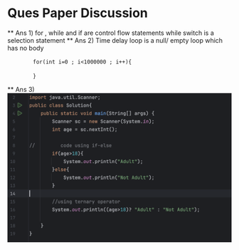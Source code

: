 # Ques Paper Discussion 

** Ans 1) for , while and if are control flow statements while switch is a selection statement 
** Ans 2) Time delay loop is a null/ empty loop which has no body 

            for(int i=0 ; i<1000000 ; i++){

            }

** Ans 3) ![Ans 3](Ans3.png)

        
